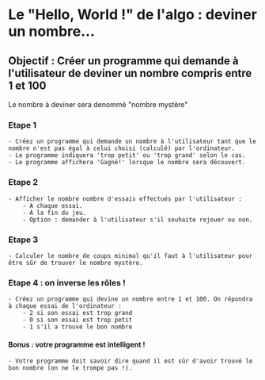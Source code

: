 # Le "Hello, World !" de l'algo : deviner un nombre...

## Objectif : Créer un programme qui demande à l'utilisateur de deviner un nombre compris entre 1 et 100

Le nombre à deviner sera denommé "nombre mystère"

### Etape 1
    - Créez un programme qui demande un nombre à l'utilisateur tant que le nombre n'est pas égal à celui choisi (calculé) par l'ordinateur.
    - Le programme indiquera 'trop petit' ou 'trop grand' selon le cas.
    - Le programme affichera 'Gagné!' lorsque le nombre sera découvert.

### Etape 2
    - Afficher le nombre nombre d'essais effectués par l'utilisateur :
        - A chaque essai.
        - A la fin du jeu.
        - Option : demander à l'utilisateur s'il souhaite rejouer ou non.

### Etape 3
    - Calculer le nombre de coups minimal qu'il faut à l'utilisateur pour être sûr de trouver le nombre mystère.

### Etape 4 : on inverse les rôles !
    - Créez un programme qui devine un nombre entre 1 et 100. On répondra à chaque essai de l'ordinateur :
        - 2 si son essai est trop grand
        - 0 si son essai est trop petit
        - 1 s'il a trouvé le bon nombre

#### Bonus : votre programme est intelligent !
    - Votre programme doit savoir dire quand il est sûr d'avoir trouvé le bon nombre (on ne le trompe pas !).
